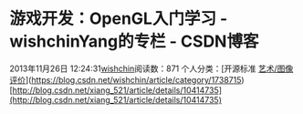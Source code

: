# 游戏开发：OpenGL入门学习 - wishchinYang的专栏 - CSDN博客
2013年11月26日 12:24:31[wishchin](https://me.csdn.net/wishchin)阅读数：871
个人分类：[开源标准																[艺术/图像评价](https://blog.csdn.net/wishchin/article/category/1649519)](https://blog.csdn.net/wishchin/article/category/1738715)
[http://blog.csdn.net/xiang_521/article/details/10414735](http://blog.csdn.net/xiang_521/article/details/10414735)
